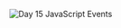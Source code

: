 ![Day 15 JavaScript Events](https://res.cloudinary.com/dj2j9slz5/image/upload/v1719948587/edulane.co-JavaScript-Basic-Day-15_huxe8d.png)